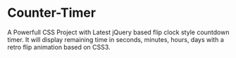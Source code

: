 # Counter-Timer
A Powerfull CSS Project with Latest jQuery based flip clock style countdown timer. 
It will display  remaining time in seconds, minutes, hours, days with a retro flip animation based on CSS3.

